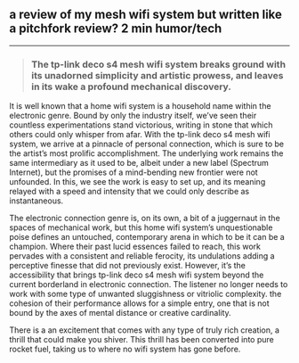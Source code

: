 ## a review of my mesh wifi system but written like a pitchfork review?  2 min  humor/tech
---

> ### The tp-link deco s4 mesh wifi system breaks ground with its unadorned simplicity and artistic prowess, and leaves in its wake a profound mechanical discovery.

It is well known that a home wifi system is a household name within the electronic genre. Bound by only the industry itself, we’ve seen their countless experimentations stand victorious, writing in stone that which others could only whisper from afar. With the tp-link deco s4 mesh wifi system, we arrive at a pinnacle of personal connection, which is sure to be the artist’s most prolific accomplishment. The underlying work remains the same intermediary as it used to be, albeit under a new label (Spectrum Internet), but the promises of a mind-bending new frontier were not unfounded. In this, we see the work is easy to set up, and its meaning relayed with a speed and intensity that we could only describe as instantaneous.

The electronic connection genre is, on its own, a bit of a juggernaut in the spaces of mechanical work, but this home wifi system’s unquestionable poise defines an untouched, contemporary arena in which to be it can be a champion. Where their past lucid essences failed to reach, this work pervades with a consistent and reliable ferocity, its undulations adding a perceptive finesse that did not previously exist. However, it’s the accessibility that brings tp-link deco s4 mesh wifi system beyond the current borderland in electronic connection. The listener no longer needs to work with some type of unwanted sluggishness or vitriolic complexity. the cohesion of their performance allows for a simple entry, one that is not bound by the axes of mental distance or creative cardinality. 

There is a an excitement that comes with any type of truly rich creation, a thrill that could make you shiver. This thrill has been converted into pure rocket fuel, taking us to where no wifi system has gone before.